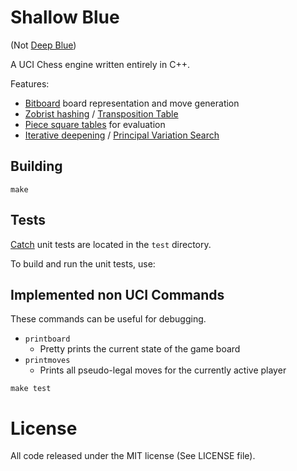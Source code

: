 # Shallow Blue
(Not [Deep Blue]( https://en.wikipedia.org/wiki/Deep_Blue_(chess_computer)))

A UCI Chess engine written entirely in C++.

Features:
  - [Bitboard](https://en.wikipedia.org/wiki/Bitboard) board representation and move generation
  - [Zobrist hashing](https://en.wikipedia.org/wiki/Zobrist_hashing) / [Transposition Table](https://en.wikipedia.org/wiki/Transposition_table)
  - [Piece square tables](https://chessprogramming.wikispaces.com/Piece-Square+Tables) for evaluation
  - [Iterative deepening](https://en.wikipedia.org/wiki/Iterative_deepening_depth-first_search) / [Principal Variation Search](https://en.wikipedia.org/wiki/Principal_variation_search)

## Building

`make`

## Tests

[Catch](https://github.com/philsquared/Catch) unit tests are located in the `test` directory.

To build and run the unit tests, use:

## Implemented non UCI Commands

These commands can be useful for debugging.

- `printboard`
    - Pretty prints the current state of the game board
- `printmoves`
    - Prints all pseudo-legal moves for the currently active player


`make test`

# License

All code released under the MIT license (See LICENSE file).
